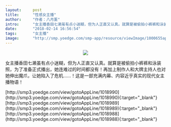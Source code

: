 ```yaml
---
layout:     post
title:      "性感女主播"
author:     "作者：八月薰"
intro:      "女主播香田七濑虽有点小迷糊，但为人正直又认真。就算是被偷拍小裤裤和泳装照，为了准备正式播出，她连难过的时间都没有！再加上制作人和大牌主持人也对她伸出魔爪，让她陷入了危机……！这是一部充满内幕、内容近乎真实的现代女主播物语！"
date:       "2018-02-14 16:56:54"
tags:       "女主播"
image:      "http://smp.yoedge.com/smp-app/resource/viewImage/1000655appline.png"
---
```

<div style="text-align: center">
<p><img src="http://smp.yoedge.com/smp-app/resource/viewImage/1000655appline.png"/></p>
</div>
<p class="post-meta">
<span>女主播香田七濑虽有点小迷糊，但为人正直又认真。就算是被偷拍小裤裤和泳装照，为了准备正式播出，她连难过的时间都没有！再加上制作人和大牌主持人也对她伸出魔爪，让她陷入了危机……！这是一部充满内幕、内容近乎真实的现代女主播物语！</span>
</p>
[http://smp3.yoedge.com/view/gotoAppLine/1018990](http://smp3.yoedge.com/view/gotoAppLine/1018990){:target="_blank"}
[http://smp3.yoedge.com/view/gotoAppLine/1018989](http://smp3.yoedge.com/view/gotoAppLine/1018989){:target="_blank"}
[http://smp3.yoedge.com/view/gotoAppLine/1018988](http://smp3.yoedge.com/view/gotoAppLine/1018988){:target="_blank"}


